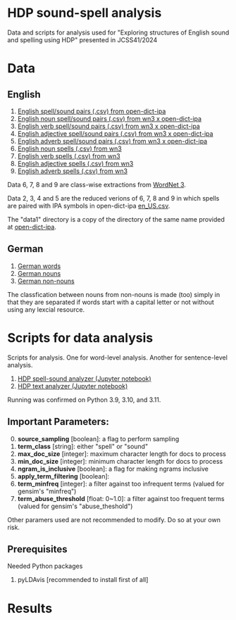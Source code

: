 # HDP sound-spell analysis

Data and scripts for analysis used for "Exploring structures of English sound and spelling using HDP" presented in JCSS41/2024

# Data

## English

1. [English spell/sound pairs (.csv) from open-dict-ipa](data/open-dict-ipa/data1/en_US.csv.gz)
2. [English noun spell/sound pairs (.csv) from wn3 x open-dict-ipa](data/wn3/en_N_only.csv)
3. [English verb spell/sound pairs (.csv) from wn3 x open-dict-ipa](data/wn3/en_V_only.csv)
4. [English adjective spell/sound pairs (.csv) from wn3 x open-dict-ipa](data/wn3/en_A_only.csv)
5. [English adverb spell/sound pairs (.csv) from wn3 x open-dict-ipa](data/wn3/en_R_only.csv)
6. [English noun spells (.csv) from wn3](data/wn3/en_N_only_wo_ipa.csv)
7. [English verb spells (.csv) from wn3](data/wn3/en_V_only_wo_ipa.csv)
8. [English adjective spells (.csv) from wn3](data/wn3/en_A_only_wo_ipa.csv)
9. [English adverb spells (.csv) from wn3](data/wn3/en_R_only_wo_ipa.csv)

Data 6, 7, 8 and 9 are class-wise extractions from [WordNet 3](http://wordnet.princeton.edu/).

Data 2, 3, 4 and 5 are the reduced verions of 6, 7, 8 and 9 in which spells are paired with IPA symbols in open-dict-ipa [en_US.csv](data/open-dict-ipa/data1/en_US.csv.gz).

The "data1" directory is a copy of the directory of the same name provided at [open-dict-ipa](https://github.com/open-dict-data/ipa-dict).

## German

1. [German words](data/open-dict-ipa/data1/de.csv.gz)
2. [German nouns](data/open-dict-ipa/data1a/de_N_only.csv.gz)
3. [German non-nouns](data/open-dict-ipa/data1a/de_non_N_only.csv.gz)

The classfication between nouns from non-nouns is made (too) simply in that they are separated if words start with a capital letter or not without using any lexcial resource.

# Scripts for data analysis

Scripts for analysis. One for word-level analysis. Another for sentence-level analysis.

1. [HDP spell-sound analyzer (Jupyter notebook)](HDP-spell-sound-analyzer.ipynb)
2. [HDP text analyzer (Jupyter notebook)](HDP-text-analyzer.ipynb)

Running was confirmed on Python 3.9, 3.10, and 3.11.

## Important Parameters:

0. **source_sampling** [boolean]: a flag to perform sampling
1. **term_class** [string]: either "spell" or "sound"
2. **max_doc_size** [integer]: maximum character length for docs to process
3. **min_doc_size** [integer]: minimum character length for docs to process
4. **ngram_is_inclusive** [boolean]: a flag for making ngrams inclusive
5. **apply_term_filtering** [boolean]: 
7. **term_minfreq** [integer]: a filter against too infrequent terms (valued for gensim's "minfreq")
8. **term_abuse_threshold** [float: 0~1.0]: a filter against too frequent terms (valued for gensim's "abuse_theshold")

Other paramers used are not recommended to modify. Do so at your own risk.

## Prerequisites
Needed Python packages

1. pyLDAvis [recommended to install first of all]

# Results
